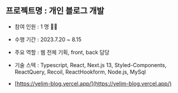 ## 프로젝트명 : 개인 블로그 개발

- 참여 인원 : 1 명 🙋‍♀️
- 수행 기간 : 2023.7.20 ~ 8.15
- 주요 역할 : 웹 전체 기획, front, back 담당
- 기술 스텍 : Typescript, React, Next.js 13, Styled-Components, ReactQuery, Recoil, ReactHookform, Node.js, MySql

- [https://yelim-blog.vercel.app/](https://yelim-blog.vercel.app/)
